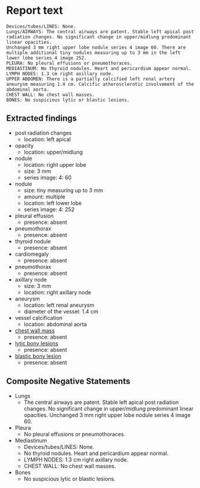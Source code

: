 # Report text

```text
Devices/tubes/LINES: None.
Lungs/AIRWAYS: The central airways are patent. Stable left apical post radiation changes. No significant change in upper/midlung predominant linear opacities.
Unchanged 3 mm right upper lobe nodule series 4 image 60. There are multiple additional tiny nodules measuring up to 3 mm in the left lower lobe series 4 image 252.
PLEURA: No pleural effusions or pneumothoraces.
MEDIASTINUM: No thyroid nodules. Heart and pericardium appear normal.
LYMPH NODES: 1.3 cm right axillary node.
UPPER ABDOMEN: There is a partially calcified left renal artery aneurysm measuring 1.4 cm. Calcific atherosclerotic involvement of the abdominal aorta.
CHEST WALL: No chest wall masses.
BONES: No suspicious lytic or blastic lesions.
```

## Extracted findings

- post radiation changes
  - location: left apical
- opacity
  - location: upper/midlung
- nodule
  - location: right upper lobe
  - size: 3 mm
  - series image: 4: 60
- nodule
  - size: tiny measuring up to 3 mm
  - amount: multiple
  - location: left lower lobe
  - series image: 4: 252
- pleural effusion
  - presence: absent
- pneumothorax
  - presence: absent
- thyroid nodule
  - presence: absent
- cardiomegaly
  - presence: absent
- pneumothorax
  - presence: absent
- axillary node
  - size: 3 mm
  - location: right axillary node
- aneurysm
  - location: left renal aneurysm
  - diameter of the vessel: 1.4 cm
- vessel calcification
  - location: abdominal aorta
- [chest wall mass](../../definitions/hood/chest-wall.json)  
  - presence: absent
- [lytic bony lesions](../../definitions/hood/lytic-lesion.md)
  - presence: absent
- [blastic bony lesion](../../definitions/hood/sclerotic-lesion.md)
  - presence: absent

## Composite Negative Statements

- Lungs
  - The central airways are patent. Stable left apical post radiation changes. No significant change in upper/midlung predominant linear opacities. Unchanged 3 mm right upper lobe nodule series 4 image 60.
- Pleura
  - No pleural effusions or pneumothoraces.
- Mediastinum
  - Devices/tubes/LINES: None.
  - No thyroid nodules. Heart and pericardium appear normal.
  - LYMPH NODES: 1.3 cm right axillary node.
  - CHEST WALL: No chest wall masses.
- Bones
  - No suspicious lytic or blastic lesions.
